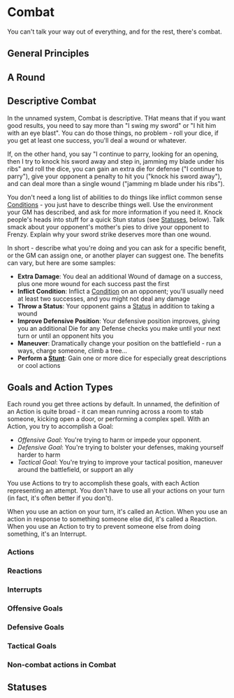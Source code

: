 # Combat

You can't talk your way out of everything, and for the rest, there's combat.

## General Principles

## A Round

## Descriptive Combat

In the unnamed system, Combat is descriptive. THat means that if you want good results, you need to say more than "I swing my sword" or "I hit him with an eye blast". You can do those things, no problem - roll your dice, if you get at least one success, you'll deal a wound or whatever.

If, on the other hand, you say "I continue to parry, looking for an opening, then I try to knock his sword away and step in, jamming my blade under his ribs" and roll the dice, you can gain an extra die for defense ("I continue to parry"), give your opponent a penalty to hit you ("knock his sword away"), and can deal more than a single wound ("jamming m blade under his ribs").

You don't need a long list of abilities to do things like inflict common sense [Conditions](Conditions.md) - you just have to describe things well. Use the environment your GM has described, and ask for more information if you need it. Knock people's heads into stuff for a quick Stun status (see [Statuses](#Statuses), below). Talk smack about your opponent's mother's pies to drive your opponent to Frenzy. Explain why your sword strike deserves more than one wound.

In short - describe what you're doing and you can ask for a specific benefit, or the GM can assign one, or another player can suggest one. The benefits can vary, but here are some samples:

- **Extra Damage**: You deal an additional Wound of damage on a success, plus one more wound for each success past the first
- **Inflict Condition**: Inflict a [Condition](Conditions.md) on an opponent; you'll usually need at least two successes, and you might not deal any damage
- **Throw a Status**: Your opponent gains a [Status](#statuses) in  addition to taking a wound
- **Improve Defensive Position**: Your defensive position improves, giving you an additional Die for any Defense checks you make until your next turn or until an opponent hits you
- **Maneuver**: Dramatically change your position on the battlefield - run a ways, charge someone, climb a tree...
- **Perform a [Stunt](Stunts.md)**: Gain one or more dice for especially great descriptions or cool actions

## Goals and Action Types

Each round you get three actions by default. In unnamed, the definition of an Action is quite broad - it can mean running across a room to stab someone, kicking open a door, or performing a complex spell. With an Action, you try to accomplish a Goal:

- *Offensive Goal*: You're trying to harm or impede your opponent.
- *Defensive Goal*: You're trying to bolster your defenses, making yourself harder to harm
- *Tactical Goal*: You're trying to improve your tactical position, maneuver around the battlefield, or support an ally

You use Actions to try to accomplish these goals, with each Action representing an attempt. You don't have to use all your actions on your turn (in fact, it's often better if you don't).

When you use an action on your turn, it's called an Action. When you use an action in response to something someone else did, it's called a Reaction. When you use an Action to try to prevent someone else from doing something, it's an Interrupt.

### Actions

### Reactions

### Interrupts

### Offensive Goals

### Defensive Goals

### Tactical Goals

### Non-combat actions in Combat

## Statuses
